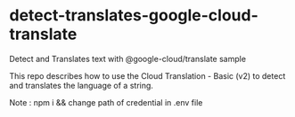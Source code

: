 # detect-translates-google-cloud-translate
Detect and Translates text with @google-cloud/translate sample

This repo describes how to use the Cloud Translation - Basic (v2) to detect and translates the language of a string.


Note : npm i && change path of credential in .env file
